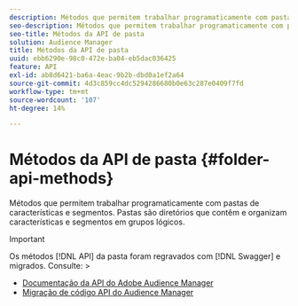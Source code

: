 ```yaml
---
description: Métodos que permitem trabalhar programaticamente com pastas de características e segmentos. Pastas são diretórios que contêm e organizam características e segmentos em grupos lógicos.
seo-description: Métodos que permitem trabalhar programaticamente com pastas de características e segmentos. Pastas são diretórios que contêm e organizam características e segmentos em grupos lógicos.
seo-title: Métodos da API de pasta
solution: Audience Manager
title: Métodos da API de pasta
uuid: ebb6290e-98c0-472e-ba04-eb5dac036425
feature: API
exl-id: ab8d6421-ba6a-4eac-9b2b-dbd0a1ef2a64
source-git-commit: 4d3c859cc4dc5294286680b0e63c287e0409f7fd
workflow-type: tm+mt
source-wordcount: '107'
ht-degree: 14%

---
```


# Métodos da API de pasta {#folder-api-methods}

Métodos que permitem trabalhar programaticamente com pastas de características e segmentos. Pastas são diretórios que contêm e organizam características e segmentos em grupos lógicos.

<!-- api-folders.xml -->

>[!IMPORTANT]
>
>Os métodos [!DNL API] da pasta foram regravados com [!DNL Swagger] e migrados. Consulte:  >
>* [Documentação da API do Adobe Audience Manager](https://bank.demdex.com/portal/swagger/index.html)
>* [Migração de código API do Audience Manager](../../api/api-swagger-migration.md)

